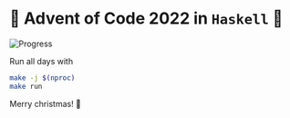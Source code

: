 # 🎄 Advent of Code 2022 in `Haskell` 🎄

![Progress](https://progress-bar.dev/16/?scale=50&title=stars&width=200&color=ffd700&suffix=⭐)

Run all days with

```bash
make -j $(nproc)
make run
```

Merry christmas! 🎅
